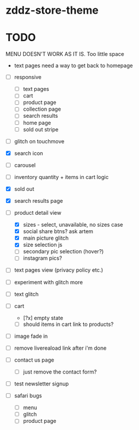 # zddz-store-theme



# TODO

MENU DOESN'T WORK AS IT IS. Too little space

- text pages need a way to get back to homepage


- [ ] responsive
  - [ ] text pages
  - [ ] cart
  - [ ] product page
  - [ ] collection page
  - [ ] search results
  - [ ] home page
  - [ ] sold out stripe
- [ ] glitch on touchmove
- [x] search icon
- [ ] carousel
- [ ] inventory quantity + items in cart logic
- [x] sold out
- [x] search results page
- [ ] product detail view
  - [x] sizes - select, unavailable, no sizes case
  - [x] social share btns? ask artem
  - [x] main picture glitch
  - [x] size selection js
  - [ ] secondary pic selection (hover?)
  - [ ] instagram pics?
- [ ] text pages view (privacy policy etc.)
- [ ] experiment with glitch more
- [ ] text glitch
- [ ] cart
  - [?x] empty state
  - [ ] should items in cart link to products?
- [ ] image fade in
- [ ] remove livereaload link after i'm done
- [ ] contact us page
  - [ ] just remove the contact form?
- [ ] test newsletter signup



- [ ] safari bugs
  - [ ] menu
  - [ ] glitch
  - [ ] product page
